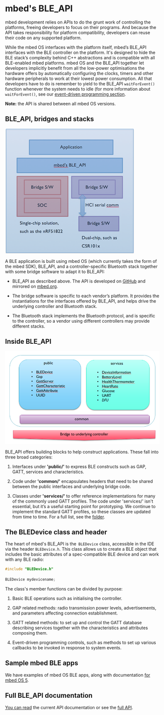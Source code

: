 # mbed's BLE_API

mbed development relies on APIs to do the grunt work of controlling the platforms, freeing developers to focus on their programs. And because the API takes responsibility for platform compatibility, developers can reuse their code on any supported platform.

While the mbed OS interfaces with the platform itself, mbed’s BLE_API interfaces with the BLE controller on the platform. It's designed to hide the BLE stack’s complexity behind C++ abstractions and is compatible with all BLE-enabled mbed platforms. mbed OS and the BLE_API together let developers implicitly benefit from all the low-power optimisations the hardware offers by automatically configuring the clocks, timers and other hardware peripherals to work at their lowest power consumption. All that developers have to do is remember to yield to the BLE_API ``waitForEvent()`` function whenever the system needs to idle (for more information about ``waitForEvent()``, see our [event-driven programming section](../mbed_Classic/Events.md).

<span class="notes">**Note:** the API is shared between all mbed OS versions.</span>

## BLE_API, bridges and stacks

<span class="images">![](../Introduction/Images/API/BLEDiagram.png)</span>

A BLE application is built using mbed OS (which currently takes the form of the mbed SDK), BLE_API, and a controller-specific Bluetooth stack together with some bridge software to adapt it to BLE_API:

* BLE_API as described above. The API is developed on [GitHub](https://github.com/mbedmicro/BLE_API/) and mirrored on [mbed.org](http://developer.mbed.org/teams/Bluetooth-Low-Energy/code/BLE_API/).

* The bridge software is specific to each vendor’s platform. It provides the instantiations for the interfaces offered by BLE_API, and helps drive the underlying controller and Bluetooth stack.

* The Bluetooth stack implements the Bluetooth protocol, and is specific to the controller, so a vendor using different controllers may provide different stacks.

## Inside BLE_API

<span class="images">![](../Introduction/Images/API/Inside_API.png)</span>

BLE_API offers building blocks to help construct applications. These fall into three broad categories: 

1. Interfaces under **'public/'** to express BLE constructs such as GAP, GATT, services and characteristics.

2. Code under **'common/'** encapsulates headers that need to be shared between the public interfaces and underlying bridge code.

3. Classes under **'services/'** to offer reference implementations for many of the commonly used GATT profiles. The code under 'services/' isn't essential, but it’s a useful starting point for prototyping. We continue to implement the standard GATT profiles, so these classes are updated from time to time. For a full list, see the [folder](https://github.com/ARMmbed/ble/tree/master/ble/services).

## The BLEDevice class and header

The heart of mbed's BLE_API is the`` BLEDevice`` class, accessible in the IDE via the header ``BLEDevice.h``. This class allows us to create a BLE object that includes the basic attributes of a spec-compatible BLE device and can work with any BLE radio:

```c
#include "BLEDevice.h"

BLEDevice mydevicename;
```

The class's member functions can be divided by purpose:

1. Basic BLE operations such as initialising the controller.

1. GAP related methods: radio transmission power levels, advertisements, and parameters affecting connection establishment.

1. GATT related methods: to set up and control the GATT database describing services together with the characteristics and attributes composing them.

1. Event-driven programming controls, such as methods to set up various callbacks to be invoked in response to system events. 

## Sample mbed BLE apps

We have examples of mbed OS BLE apps, along with documentation [for mbed OS 5](https://github.com/ARMmbed/mbed-os-example-ble).

## Full BLE_API documentation

[You can read](https://docs.mbed.com/docs/mbed-os-api-reference/en/latest/APIs/communication/ble/) the current API documentation or see the [full API](https://docs.mbed.com/docs/mbed-os-api/en/mbed-os-5.4/api/classBLE.html).

